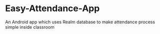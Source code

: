 # Easy-Attendance-App
An Android app which uses Realm database to make attendance process simple inside classroom

